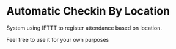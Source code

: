 # Automatic Checkin By Location
System using IFTTT to register attendance based on location.

Feel free to use it for your own purposes